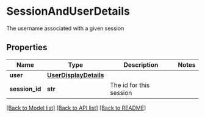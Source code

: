 # SessionAndUserDetails

The username associated with a given session
## Properties
Name | Type | Description | Notes
------------ | ------------- | ------------- | -------------
**user** | [**UserDisplayDetails**](UserDisplayDetails.md) |  | 
**session_id** | **str** | The id for this session | 

[[Back to Model list]](../README.md#documentation-for-models) [[Back to API list]](../README.md#documentation-for-api-endpoints) [[Back to README]](../README.md)


